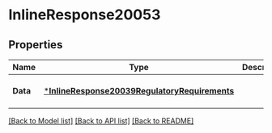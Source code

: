 # InlineResponse20053

## Properties
Name | Type | Description | Notes
------------ | ------------- | ------------- | -------------
**Data** | [***InlineResponse20039RegulatoryRequirements**](inline_response_200_39_regulatory_requirements.md) |  | [optional] [default to null]

[[Back to Model list]](../README.md#documentation-for-models) [[Back to API list]](../README.md#documentation-for-api-endpoints) [[Back to README]](../README.md)

